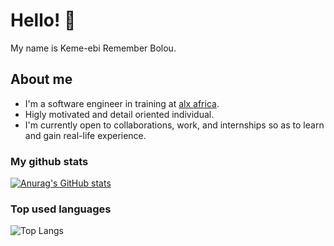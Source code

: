 # Hello! 👋
My name is Keme-ebi Remember Bolou.

## About me
- I'm a software engineer in training at [alx africa](https://alxafrica.com).
- Higly motivated and detail oriented individual.
- I'm currently open to collaborations, work, and internships so as to learn and gain real-life experience.

### My github stats
[![Anurag's GitHub stats](https://github-readme-stats.vercel.app/api?username=keme-ebi&show_icons=true&theme=transparent)](https://github.com/anuraghazra/github-readme-stats)
### Top used languages
![Top Langs](https://github-readme-stats.vercel.app/api/top-langs/?username=anuraghazra&layout=compact)

